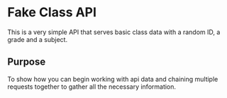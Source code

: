# Fake Class API

This is a very simple API that serves basic class data with a random ID, a grade and a subject.

## Purpose

To show how you can begin working with api data and chaining multiple requests together to gather all the necessary information.
